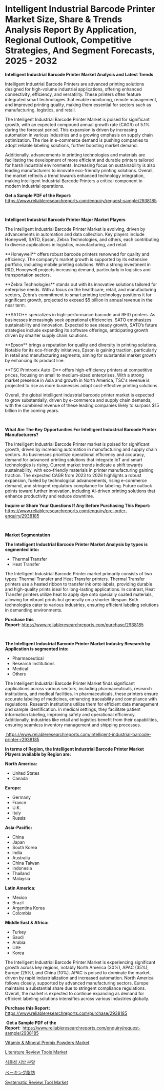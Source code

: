 <p><h1>Intelligent Industrial Barcode Printer Market Size, Share & Trends Analysis Report By Application, Regional Outlook, Competitive Strategies, And Segment Forecasts, 2025 - 2032</h1></p><p><strong>Intelligent Industrial Barcode Printer Market Analysis and Latest Trends</strong></p>
<p><p>Intelligent Industrial Barcode Printers are advanced printing solutions designed for high-volume industrial applications, offering enhanced connectivity, efficiency, and versatility. These printers often feature integrated smart technologies that enable monitoring, remote management, and improved printing quality, making them essential for sectors such as manufacturing, logistics, and retail.</p><p>The Intelligent Industrial Barcode Printer Market is poised for significant growth, with an expected compound annual growth rate (CAGR) of 5.1% during the forecast period. This expansion is driven by increasing automation in various industries and a growing emphasis on supply chain optimization. The rise in e-commerce demand is pushing companies to adopt reliable labeling solutions, further boosting market demand.</p><p>Additionally, advancements in printing technologies and materials are facilitating the development of more efficient and durable printers tailored for harsh industrial environments. Increasing focus on sustainability is also leading manufacturers to innovate eco-friendly printing solutions. Overall, the market reflects a trend towards enhanced technology integration, making Intelligent Industrial Barcode Printers a critical component in modern industrial operations.</p></p>
<p><strong>Get a Sample PDF of the Report:&nbsp;</strong> <a href="https://www.reliableresearchreports.com/enquiry/request-sample/2938185?utm_campaign=38&utm_medium=2&utm_source=Github&utm_content=ia&utm_term=15032025&utm_id=intelligent-industrial-barcode-printer">https://www.reliableresearchreports.com/enquiry/request-sample/2938185</a></p>
<p>&nbsp;</p>
<p><strong>Intelligent Industrial Barcode Printer Major Market Players</strong></p>
<p><p>The Intelligent Industrial Barcode Printer Market is evolving, driven by advancements in automation and data collection. Key players include Honeywell, SATO, Epson, Zebra Technologies, and others, each contributing to diverse applications in logistics, manufacturing, and retail. </p><p>**Honeywell** offers robust barcode printers renowned for quality and efficiency. The company's market growth is supported by its extensive portfolio, including mobile printing solutions. With a strong investment in R&D, Honeywell projects increasing demand, particularly in logistics and transportation sectors.</p><p>**Zebra Technologies** stands out with its innovative solutions tailored for enterprise needs. With a focus on the healthcare, retail, and manufacturing sectors, Zebra’s commitment to smart printing technology positions it for significant growth, projected to exceed $5 billion in annual revenue in the near term.</p><p>**SATO** specializes in high-performance barcode and RFID printers. As businesses increasingly seek operational efficiencies, SATO emphasizes sustainability and innovation. Expected to see steady growth, SATO’s future strategies include expanding its software offerings, anticipating growth driven by smarter supply chain solutions.</p><p>**Epson** brings a reputation for quality and diversity in printing solutions. Notable for its eco-friendly initiatives, Epson is gaining traction, particularly in retail and manufacturing segments, aiming for substantial market growth by enhancing its product line.</p><p>**TSC Printronix Auto ID** offers high-efficiency printers at competitive prices, focusing on small to medium-sized enterprises. With a strong market presence in Asia and growth in North America, TSC's revenue is projected to rise as more businesses adopt cost-effective printing solutions.</p><p>Overall, the global intelligent industrial barcode printer market is expected to grow substantially, driven by e-commerce and supply chain demands, with the combined revenue of these leading companies likely to surpass $15 billion in the coming years.</p></p>
<p>&nbsp;</p>
<p><strong>What Are The Key Opportunities For Intelligent Industrial Barcode Printer Manufacturers?</strong></p>
<p><p>The Intelligent Industrial Barcode Printer market is poised for significant growth, driven by increasing automation in manufacturing and supply chain sectors. As businesses prioritize operational efficiency and accuracy, demand for advanced printing solutions that integrate IoT and smart technologies is rising. Current market trends indicate a shift towards sustainability, with eco-friendly materials in printer manufacturing gaining traction. The expected CAGR from 2023 to 2028 highlights a robust expansion, fueled by technological advancements, rising e-commerce demand, and stringent regulatory compliance for labeling. Future outlook points toward further innovation, including AI-driven printing solutions that enhance productivity and reduce downtime.</p></p>
<p><strong>Inquire or Share Your Questions If Any Before Purchasing This Report:</strong> <a href="https://www.reliableresearchreports.com/enquiry/pre-order-enquiry/2938185?utm_campaign=38&utm_medium=2&utm_source=Github&utm_content=ia&utm_term=15032025&utm_id=intelligent-industrial-barcode-printer">https://www.reliableresearchreports.com/enquiry/pre-order-enquiry/2938185</a></p>
<p>&nbsp;</p>
<p><strong>Market Segmentation</strong></p>
<p><strong>The Intelligent Industrial Barcode Printer Market Analysis by types is segmented into:</strong></p>
<p><ul><li>Thermal Transfer</li><li>Heat Transfer</li></ul></p>
<p><p>The Intelligent Industrial Barcode Printer market primarily consists of two types: Thermal Transfer and Heat Transfer printers. Thermal Transfer printers use a heated ribbon to transfer ink onto labels, providing durable and high-quality prints ideal for long-lasting applications. In contrast, Heat Transfer printers utilize heat to apply dye onto specially coated materials, allowing for vibrant prints but generally on a shorter lifespan. Both technologies cater to various industries, ensuring efficient labeling solutions in demanding environments.</p></p>
<p><strong>Purchase this Report:&nbsp;</strong><a href="https://www.reliableresearchreports.com/purchase/2938185?utm_campaign=38&utm_medium=2&utm_source=Github&utm_content=ia&utm_term=15032025&utm_id=intelligent-industrial-barcode-printer">https://www.reliableresearchreports.com/purchase/2938185</a></p>
<p>&nbsp;</p>
<p><strong>The Intelligent Industrial Barcode Printer Market Industry Research by Application is segmented into:</strong></p>
<p><ul><li>Pharmaceutical</li><li>Research Institutions</li><li>Medical</li><li>Others</li></ul></p>
<p><p>The Intelligent Industrial Barcode Printer Market finds significant applications across various sectors, including pharmaceuticals, research institutions, and medical facilities. In pharmaceuticals, these printers ensure accurate labeling of medicines, enhancing traceability and compliance with regulations. Research institutions utilize them for efficient data management and sample identification. In medical settings, they facilitate patient information labeling, improving safety and operational efficiency. Additionally, industries like retail and logistics benefit from their capabilities, ensuring seamless inventory management and shipping processes.</p></p>
<p><a href="https://www.reliableresearchreports.com/intelligent-industrial-barcode-printer-r2938185?utm_campaign=38&utm_medium=2&utm_source=Github&utm_content=ia&utm_term=15032025&utm_id=intelligent-industrial-barcode-printer">&nbsp;https://www.reliableresearchreports.com/intelligent-industrial-barcode-printer-r2938185</a></p>
<p><strong>In terms of Region, the Intelligent Industrial Barcode Printer Market Players available by Region are:</strong></p>
<p>
    <p> <strong> North America: </strong>
        <ul>
            <li>United States</li>
            <li>Canada</li>
        </ul>
        </p> 
    <p> <strong> Europe: </strong>
        <ul>
            <li>Germany</li>
            <li>France</li>
            <li>U.K.</li>
            <li>Italy</li>
            <li>Russia</li>
        </ul>
        </p> 
    <p> <strong> Asia-Pacific: </strong>
        <ul>
            <li>China</li>
            <li>Japan</li>
            <li>South Korea</li>
            <li>India</li>
            <li>Australia</li>
            <li>China Taiwan</li>
            <li>Indonesia</li>
            <li>Thailand</li>
            <li>Malaysia</li>
        </ul>
        </p> 
    <p> <strong> Latin America: </strong>
        <ul>
            <li>Mexico</li>
            <li>Brazil</li>
            <li>Argentina Korea</li>
            <li>Colombia</li>
        </ul>
        </p> 
    <p> <strong> Middle East & Africa: </strong>
        <ul>
            <li>Turkey</li>
            <li>Saudi</li>
            <li>Arabia</li>
            <li>UAE</li>
            <li>Korea</li>
        </ul>
    </p>
    </p>
<p><p>The Intelligent Industrial Barcode Printer Market is experiencing significant growth across key regions, notably North America (30%), APAC (35%), Europe (25%), and China (10%). APAC is poised to dominate the market, driven by rapid industrialization and increased automation. North America follows closely, supported by advanced manufacturing sectors. Europe maintains a substantial share due to stringent compliance regulations. Overall, the market is expected to continue expanding as demand for efficient labeling solutions intensifies across various industries globally.</p></p>
<p><strong>Purchase this Report: </strong><a href="https://www.reliableresearchreports.com/purchase/2938185?utm_campaign=38&utm_medium=2&utm_source=Github&utm_content=ia&utm_term=15032025&utm_id=intelligent-industrial-barcode-printer">https://www.reliableresearchreports.com/purchase/2938185</a></p>
<p>&nbsp;<strong>Get a Sample PDF of the Report:&nbsp;&nbsp;</strong><a href="https://www.reliableresearchreports.com/enquiry/request-sample/2938185?utm_campaign=38&utm_medium=2&utm_source=Github&utm_content=ia&utm_term=15032025&utm_id=intelligent-industrial-barcode-printer">https://www.reliableresearchreports.com/enquiry/request-sample/2938185</a></p>
<p><strong></strong></p>
<p><p><a href="https://github.com/latzerelfigo48/Market-Research-Report-List-1/blob/main/vitamin-mineral-premix-powders-market.md?utm_campaign=38&utm_medium=2&utm_source=Github&utm_content=ia&utm_term=15032025&utm_id=intelligent-industrial-barcode-printer">Vitamin & Mineral Premix Powders Market</a></p><p><a href="https://github.com/moratronak3q/Market-Research-Report-List-1/blob/main/literature-review-tools-market.md?utm_campaign=38&utm_medium=2&utm_source=Github&utm_content=ia&utm_term=15032025&utm_id=intelligent-industrial-barcode-printer">Literature Review Tools Market</a></p><p><a href="https://github.com/laholand/Market-Research-Report-List-7/blob/main/367573545577.md?utm_campaign=38&utm_medium=2&utm_source=Github&utm_content=ia&utm_term=15032025&utm_id=intelligent-industrial-barcode-printer">식물성 지방 분말</a></p><p><a href="https://github.com/mohamedbakry57/Market-Research-Report-List-7/blob/main/671274644712.md?utm_campaign=38&utm_medium=2&utm_source=Github&utm_content=ia&utm_term=15032025&utm_id=intelligent-industrial-barcode-printer">ベーキング脂肪</a></p><p><a href="https://github.com/ghaligopezf5/Market-Research-Report-List-1/blob/main/systematic-review-tool-market.md?utm_campaign=38&utm_medium=2&utm_source=Github&utm_content=ia&utm_term=15032025&utm_id=intelligent-industrial-barcode-printer">Systematic Review Tool Market</a></p></p>